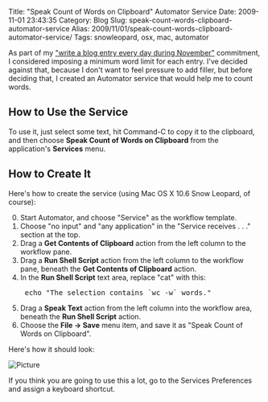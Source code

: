 Title: "Speak Count of Words on Clipboard" Automator Service
Date: 2009-11-01 23:43:35
Category: Blog
Slug: speak-count-words-clipboard-automator-service
Alias: 2009/11/01/speak-count-words-clipboard-automator-service/
Tags: snowleopard, osx, mac, automator


As part of my ["write a blog entry every day during November"](http://undefinedvalue.com/2009/11/01/not-quite-nanowrimo) commitment, I considered imposing a minimum word limit for each entry.  I've decided against that, because I don't want to feel pressure to add filler, but before deciding that, I created an Automator service that would help me to count words.
<!--break-->
## How to Use the Service

To use it, just select some text, hit Command-C to copy it to the clipboard, and then choose **Speak Count of Words on Clipboard** from the application's **Services** menu. 

## How to Create It

Here's how to create the service (using Mac OS X 10.6 Snow Leopard, of course):

0. Start Automator, and choose "Service" as the workflow template.
0. Choose "no input" and "any application" in the "Service receives . . ." section at the top.
0. Drag a **Get Contents of Clipboard** action from the left column to the workflow pane.
0. Drag a **Run Shell Script** action from the left column to the workflow pane, beneath the **Get Contents of Clipboard** action.
0. In the **Run Shell Script** text area, replace "cat" with this:<pre>
echo "The selection contains &#96;wc -w&#96; words."</pre>
0. Drag a **Speak Text** action from the left column into the workflow area, beneath the **Run Shell Script** action.
0. Choose the **File -> Save** menu item, and save it as "Speak Count of Words on Clipboard".

Here's how it should look:

<img src="http://undefinedvalue.com/sites/undefinedvalue.com/files/Speak_Count_of_Words_on_Clipboard_service.png" alt="Picture">

If you think you are going to use this a lot, go to the Services Preferences and assign a keyboard shortcut.
